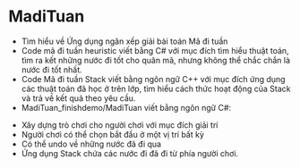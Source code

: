 # MadiTuan
- Tìm hiểu về Ứng dụng ngăn xếp giải bài toán Mã đi tuần
- Code mã đi tuần heuristic viết bằng C# với mục đích tìm hiểu thuật toán, tìm ra kết những nước đi tốt cho quân mã, nhưng không thể chắc chắn là nước đi tốt nhất.
- Code Mã đi tuần Stack viết bằng ngôn ngữ C++ với mục đích ứng dụng các thuật toán đã học ở trên lớp, tìm hiểu cách thức hoạt động của Stack và trả về kết quả theo yêu cầu.
- MadiTuan_finishdemo/MadiTuan viết bằng ngôn ngữ C#:
 + Xây dựng trò chơi cho người chơi với mục đích giải trí
 + Người chơi có thể chọn bắt đầu ở một vị trí bất kỳ
 + Có thể undo về những nước đã đi qua
 + Ứng dụng Stack chứa các nước đi đã đi từ phía người chơi.
